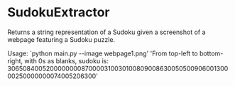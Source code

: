 # SudokuExtractor

Returns a string representation of a Sudoku given a screenshot of a webpage featuring a Sudoku puzzle.

Usage:
`python main.py --image webpage1.png'
'From top-left to bottom-right, with 0s as blanks, sudoku is:
306508400520000000087000031003010080900863005050090600130000250000000074005206300'
